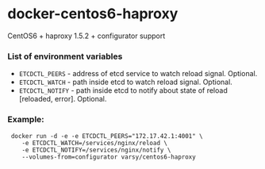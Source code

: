 docker-centos6-haproxy
====================

CentOS6 + haproxy 1.5.2 + configurator support


### List of environment variables

* `ETCDCTL_PEERS` - address of etcd service to watch reload signal. Optional.
* `ETCDCTL_WATCH` - path inside etcd to watch reload signal. Optional.
* `ETCDCTL_NOTIFY` - path inside etcd to notify about state of reload [reloaded, error]. Optional.

### Example:

```
 docker run -d -e -e ETCDCTL_PEERS="172.17.42.1:4001" \
	-e ETCDCTL_WATCH=/services/nginx/reload \
	-e ETCDCTL_NOTIFY=/services/nginx/notify \
	--volumes-from=configurator varsy/centos6-haproxy
```
